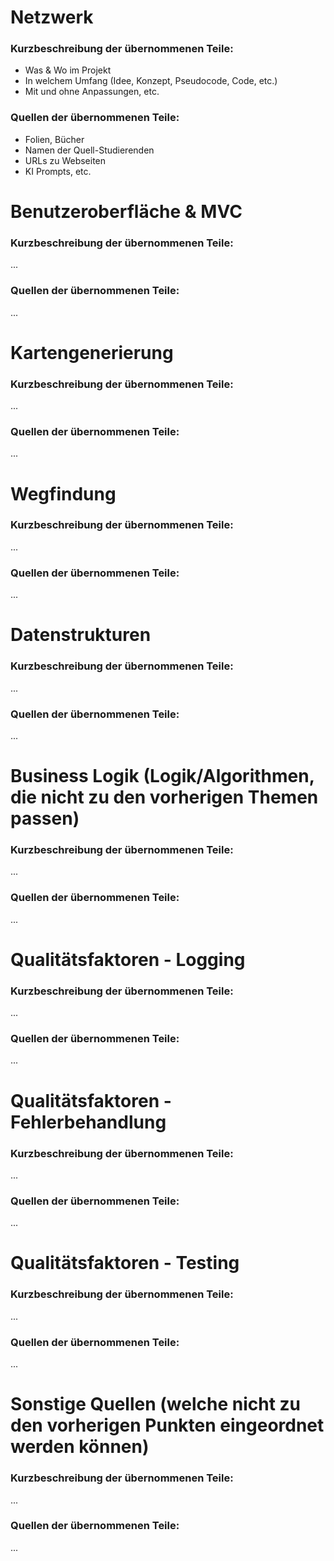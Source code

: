 # Netzwerk
### Kurzbeschreibung der übernommenen Teile:
- Was & Wo im Projekt
- In welchem Umfang (Idee, Konzept, Pseudocode, Code, etc.)
- Mit und ohne Anpassungen, etc.

### Quellen der übernommenen Teile:
- Folien, Bücher
- Namen der Quell-Studierenden
- URLs zu Webseiten
- KI Prompts, etc.

# Benutzeroberfläche & MVC
### Kurzbeschreibung der übernommenen Teile:
...

### Quellen der übernommenen Teile:
...

# Kartengenerierung
### Kurzbeschreibung der übernommenen Teile:
...

### Quellen der übernommenen Teile:
...

# Wegfindung
### Kurzbeschreibung der übernommenen Teile:
...

### Quellen der übernommenen Teile:
...

# Datenstrukturen
### Kurzbeschreibung der übernommenen Teile:
...

### Quellen der übernommenen Teile:
...

# Business Logik (Logik/Algorithmen, die nicht zu den vorherigen Themen passen)
### Kurzbeschreibung der übernommenen Teile:
...

### Quellen der übernommenen Teile:
...

# Qualitätsfaktoren - Logging
### Kurzbeschreibung der übernommenen Teile:
...

### Quellen der übernommenen Teile:
...

# Qualitätsfaktoren - Fehlerbehandlung
### Kurzbeschreibung der übernommenen Teile:
...

### Quellen der übernommenen Teile:
...

# Qualitätsfaktoren - Testing
### Kurzbeschreibung der übernommenen Teile:
...

### Quellen der übernommenen Teile:
...

# Sonstige Quellen (welche nicht zu den vorherigen Punkten eingeordnet werden können)
### Kurzbeschreibung der übernommenen Teile:
...

### Quellen der übernommenen Teile:
...
